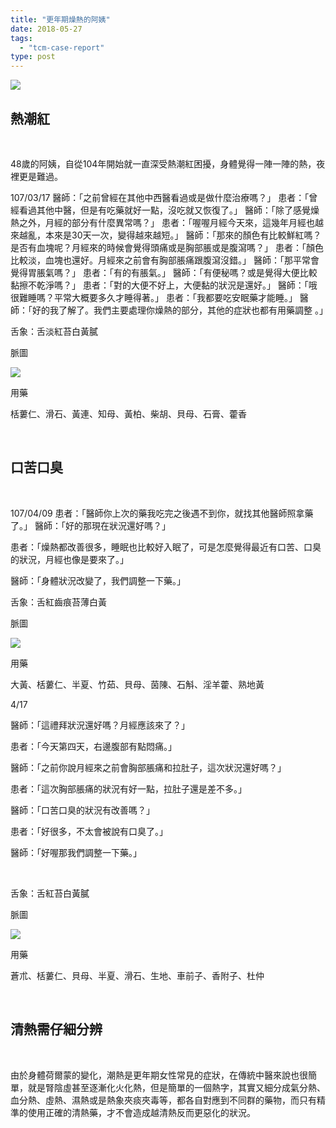 ```yaml
---
title: "更年期燥熱的阿姨"
date: 2018-05-27
tags: 
  - "tcm-case-report"
type: post
---
```


![](/images/uploads/women-1621285_1280-200x300.jpg)

## 熱潮紅

 

48歲的阿姨，自從104年開始就一直深受熱潮紅困擾，身體覺得一陣一陣的熱，夜裡更是難過。

107/03/17 醫師：「之前曾經在其他中西醫看過或是做什麼治療嗎？」 患者：「曾經看過其他中醫，但是有吃藥就好一點，沒吃就又恢復了。」 醫師：「除了感覺燥熱之外，月經的部分有什麼異常嗎？」 患者：「喔喔月經今天來，這幾年月經也越來越亂，本來是30天一次，變得越來越短。」 醫師：「那來的顏色有比較鮮紅嗎？是否有血塊呢？月經來的時候會覺得頭痛或是胸部脹或是腹瀉嗎？」 患者：「顏色比較淡，血塊也還好。月經來之前會有胸部脹痛跟腹瀉沒錯。」 醫師：「那平常會覺得胃脹氣嗎？」 患者：「有的有脹氣。」 醫師：「有便秘嗎？或是覺得大便比較黏擦不乾淨嗎？」 患者：「對的大便不好上，大便黏的狀況是還好。」 醫師：「哦很難睡嗎？平常大概要多久才睡得著。」 患者：「我都要吃安眠藥才能睡。」 醫師：「好的我了解了。我們主要處理你燥熱的部分，其他的症狀也都有用藥調整 。」

舌象：舌淡紅苔白黃膩

脈圖

![](/images/uploads/1251790317-1-300x212.png)

用藥

栝蔞仁、滑石、黃連、知母、黃柏、柴胡、貝母、石膏、藿香

 

## 口苦口臭

 

107/04/09 患者：「醫師你上次的藥我吃完之後遇不到你，就找其他醫師照拿藥了。」 醫師：「好的那現在狀況還好嗎？」

患者：「燥熱都改善很多，睡眠也比較好入眠了，可是怎麼覺得最近有口苦、口臭的狀況，月經也像是要來了。」

醫師：「身體狀況改變了，我們調整一下藥。」

舌象：舌紅齒痕苔薄白黃

脈圖

![](/images/uploads/1257190409-300x212.png)

用藥

大黃、栝蔞仁、半夏、竹茹、貝母、茵陳、石斛、淫羊藿、熟地黃

4/17

醫師：「這禮拜狀況還好嗎？月經應該來了？」

患者：「今天第四天，右邊腹部有點悶痛。」

醫師：「之前你說月經來之前會胸部脹痛和拉肚子，這次狀況還好嗎？」

患者：「這次胸部脹痛的狀況有好一點，拉肚子還是差不多。」

醫師：「口苦口臭的狀況有改善嗎？」

患者：「好很多，不太會被說有口臭了。」

醫師：「好喔那我們調整一下藥。」

 

舌象：舌紅苔白黃膩

脈圖

![](/images/uploads/1251790417-300x212.png)

用藥

蒼朮、栝蔞仁、貝母、半夏、滑石、生地、車前子、香附子、杜仲

 

## 清熱需仔細分辨

 

由於身體荷爾蒙的變化，潮熱是更年期女性常見的症狀，在傳統中醫來說也很簡單，就是腎陰虛甚至逐漸化火化熱，但是簡單的一個熱字，其實又細分成氣分熱、血分熱、虛熱、濕熱或是熱象夾痰夾毒等，都各自對應到不同群的藥物，而只有精準的使用正確的清熱藥，才不會造成越清熱反而更惡化的狀況。

